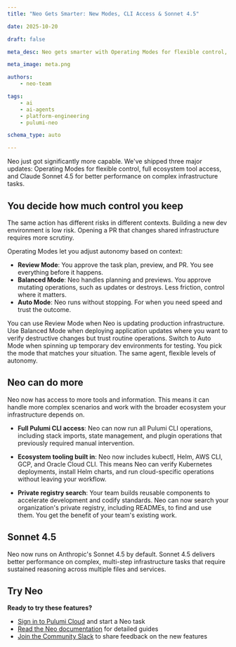 ```yaml
---
title: "Neo Gets Smarter: New Modes, CLI Access & Sonnet 4.5"

date: 2025-10-20

draft: false

meta_desc: Neo gets smarter with Operating Modes for flexible control, full CLI access to Pulumi and cloud tools, and Claude Sonnet 4.5 for complex infrastructure tasks.

meta_image: meta.png

authors:
    - neo-team

tags:
    - ai
    - ai-agents
    - platform-engineering
    - pulumi-neo

schema_type: auto

---
```


Neo just got significantly more capable. We've shipped three major updates: Operating Modes for flexible control, full ecosystem tool access, and Claude Sonnet 4.5 for better performance on complex infrastructure tasks.

<!--more-->

## You decide how much control you keep

The same action has different risks in different contexts. Building a new dev environment is low risk. Opening a PR that changes shared infrastructure requires more scrutiny.

Operating Modes let you adjust autonomy based on context:

* **Review Mode**: You approve the task plan, preview, and PR. You see everything before it happens.
* **Balanced Mode**: Neo handles planning and previews. You approve mutating operations, such as updates or destroys. Less friction, control where it matters.
* **Auto Mode**: Neo runs without stopping. For when you need speed and trust the outcome.

You can use Review Mode when Neo is updating production infrastructure. Use Balanced Mode when deploying application updates where you want to verify destructive changes but trust routine operations. Switch to Auto Mode when spinning up temporary dev environments for testing. You pick the mode that matches your situation. The same agent, flexible levels of autonomy.

## Neo can do more

Neo now has access to more tools and information. This means it can handle more complex scenarios and work with the broader ecosystem your infrastructure depends on.

* **Full Pulumi CLI access**: Neo can now run all Pulumi CLI operations, including stack imports, state management, and plugin operations that previously required manual intervention.

* **Ecosystem tooling built in**: Neo now includes kubectl, Helm, AWS CLI, GCP, and Oracle Cloud CLI. This means Neo can verify Kubernetes deployments, install Helm charts, and run cloud-specific operations without leaving your workflow.

* **Private registry search**: Your team builds reusable components to accelerate development and codify standards. Neo can now search your organization's private registry, including READMEs, to find and use them. You get the benefit of your team's existing work.

## Sonnet 4.5

Neo now runs on Anthropic's Sonnet 4.5 by default. Sonnet 4.5 delivers better performance on complex, multi-step infrastructure tasks that require sustained reasoning across multiple files and services.

## Try Neo

**Ready to try these features?**

* [Sign in to Pulumi Cloud](https://app.pulumi.com/signin) and start a Neo task
* [Read the Neo documentation](/docs/ai/) for detailed guides
* [Join the Community Slack](https://slack.pulumi.com/) to share feedback on the new features
